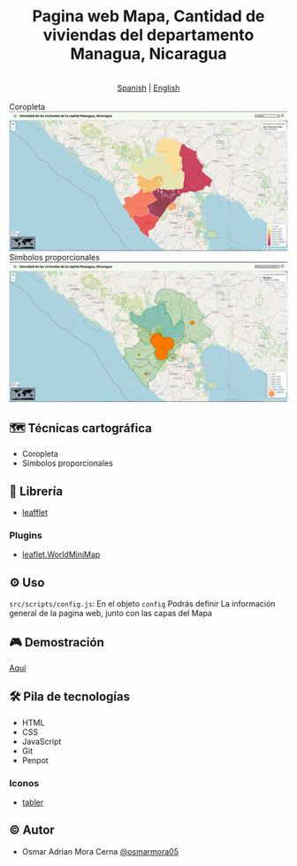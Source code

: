 <div align="center"> 
    <h1>Pagina web Mapa, Cantidad de viviendas del departamento Managua, Nicaragua</h1>
</div>

<div align="center">
  <br/>
  <a href="./README.es.md">Spanish</a> | <a href="./README.md">English</a>
  <br/>
</div>

<br/>
Coropleta
<img src ="./assets/choropleth.png">
Símbolos proporcionales
<img src ="./assets/proportional-symbols.png">

## 🗺️ Técnicas cartográfica
- Coropleta
- Símbolos proporcionales

## 📓 Librería
- [leafflet](https://leafletjs.com/)

### Plugins
- [leaflet.WorldMiniMap](https://github.com/maneoverland/leaflet.WorldMiniMap)  

## ⚙️ Uso
`src/scripts/config.js`: En el objeto `config` Podrás definir La información general de la pagina web, junto con las capas del Mapa

## 🎮 Demostración
[Aquí](https://osmarmora05.github.io/choropleth-proportionalSymbols-leaflet-GIS/)

## 🛠️ Pila de tecnologías
- HTML
- CSS
- JavaScript
- Git
- Penpot

### Iconos
- [tabler](https://tabler.io/icons)

## ©️ Autor
- Osmar Adrian Mora Cerna [@osmarmora05](https://github.com/osmarmora05)
